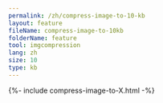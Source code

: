 ```yaml
---
permalink: /zh/compress-image-to-10-kb
layout: feature
fileName: compress-image-to-10kb
folderName: feature
tool: imgcompression
lang: zh
size: 10
type: kb
---
```


{%- include compress-image-to-X.html -%}
